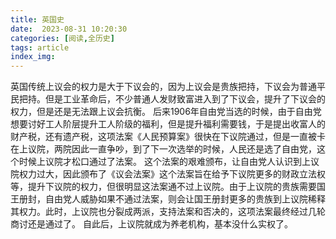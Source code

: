 ```yaml
---
title: 英国史
date:  2023-08-31 10:20:30
categories: [阅读,全历史]
tags: article
index_img: 
---
```

英国传统上议会的权力是大于下议会的，因为上议会是贵族把持，下议会为普通平民把持。但是工业革命后，不少普通人发财致富进入到了下议会，提升了下议会的权力，但是还是无法跟上议会抗衡。
后来1906年自由党当选的时候，由于自由党想要讨好工人阶层提升工人阶级的福利，但是提升福利需要钱，于是提出收富人的财产税，还有遗产税，这项法案《人民预算案》很快在下议院通过，但是一直被卡在上议院，两院因此一直争吵，到了下一次选举的时候，人民还是选了自由党，这个时候上议院才松口通过了法案。
这个法案的艰难颁布，让自由党人认识到上议院权力过大，因此颁布了《议会法案》这个法案旨在给予下议院更多的财政立法权等，提升下议院的权力，但很明显这法案通不过上议院。由于上议院的贵族需要国王册封，自由党人威胁如果不通过法案，则会让国王册封更多的贵族到上议院稀释其权力。此时，上议院也分裂成两派，支持法案和否决的，这项法案最终经过几轮商讨还是通过了。
自此后，上议院就成为养老机构，基本没什么实权了。